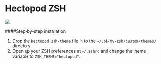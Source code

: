 # Hectopod ZSH

![](https://pbs.twimg.com/media/C3BW7GwXcAAeg8K.jpg:large)

####Step-by-step installation
1. Drop the `hectopod.zsh-theme` file in to the `~/.oh-my-zsh/custom/themes/` directory.
2. Open up your ZSH preferences at `~/.zshrc` and change the theme variable to `ZSH_THEME="hectopod"`.

